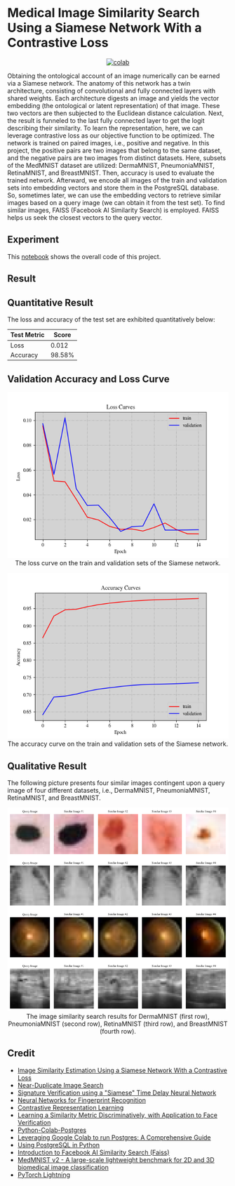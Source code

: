 # Medical Image Similarity Search Using a Siamese Network With a Contrastive Loss


<div align="center">
    <a href="https://colab.research.google.com/github/reshalfahsi/medical-image-similarity-search/blob/master/Medical_Image_Similarity_Search.ipynb"><img src="https://colab.research.google.com/assets/colab-badge.svg" alt="colab"></a>
    <br />
</div>


Obtaining the ontological account of an image numerically can be earned via a Siamese network. The anatomy of this network has a twin architecture, consisting of convolutional and fully connected layers with shared weights. Each architecture digests an image and yields the vector embedding (the ontological or latent representation) of that image. These two vectors are then subjected to the Euclidean distance calculation. Next, the result is funneled to the last fully connected layer to get the logit describing their similarity. To learn the representation, here, we can leverage contrastive loss as our objective function to be optimized. The network is trained on paired images, i.e., positive and negative. In this project, the positive pairs are two images that belong to the same dataset, and the negative pairs are two images from distinct datasets. Here, subsets of the MedMNIST dataset are utilized: DermaMNIST, PneumoniaMNIST, RetinaMNIST, and BreastMNIST. Then, accuracy is used to evaluate the trained network. Afterward, we encode all images of the train and validation sets into embedding vectors and store them in the PostgreSQL database. So, sometimes later, we can use the embedding vectors to retrieve similar images based on a query image (we can obtain it from the test set). To find similar images, FAISS (Facebook AI Similarity Search) is employed. FAISS helps us seek the closest vectors to the query vector.


## Experiment

This [notebook](https://github.com/reshalfahsi/medical-image-similarity-search/blob/master/Medical_Image_Similarity_Search.ipynb) shows the overall code of this project.


## Result

## Quantitative Result

The loss and accuracy of the test set are exhibited quantitatively below:

Test Metric  | Score
------------ | -------------
Loss         | 0.012
Accuracy     | 98.58%


## Validation Accuracy and Loss Curve

<p align="center"> <img src="https://github.com/reshalfahsi/medical-image-similarity-search/blob/master/assets/loss_curve.png" alt="loss_curve" > <br /> The loss curve on the train and validation sets of the Siamese network. </p>

<p align="center"> <img src="https://github.com/reshalfahsi/medical-image-similarity-search/blob/master/assets/acc_curve.png" alt="acc_curve" > <br /> The accuracy curve on the train and validation sets of the Siamese network. </p>


## Qualitative Result

The following picture presents four similar images contingent upon a query image of four different datasets, i.e., DermaMNIST, PneumoniaMNIST, RetinaMNIST, and BreastMNIST.

<p align="center"> <img src="https://github.com/reshalfahsi/medical-image-similarity-search/blob/master/assets/qualitative.png" alt="qualitative" > <br /> The image similarity search results for DermaMNIST (first row), PneumoniaMNIST (second row), RetinaMNIST (third row), and BreastMNIST (fourth row). </p>


## Credit

- [Image Similarity Estimation Using a Siamese Network With a Contrastive Loss](https://keras.io/examples/vision/siamese_contrastive/)
- [Near-Duplicate Image Search](https://keras.io/examples/vision/near_dup_search/)
- [Signature Verification using a "Siamese" Time Delay Neural Network](https://proceedings.neurips.cc/paper/1993/file/288cc0ff022877bd3df94bc9360b9c5d-Paper.pdf)
- [Neural Networks for Fingerprint Recognition](https://ieeexplore.ieee.org/document/6797067)
- [Contrastive Representation Learning](https://lilianweng.github.io/posts/2021-05-31-contrastive/)
- [Learning a Similarity Metric Discriminatively, with Application to Face Verification](https://ieeexplore.ieee.org/document/1467314)
- [Python-Colab-Postgres](https://github.com/skupriienko/Python-Colab-Postgres)
- [Leveraging Google Colab to run Postgres: A Comprehensive Guide](https://dev.to/0xog_pg/leveraging-google-colab-to-run-postgres-a-comprehensive-guide-3kpn)
- [Using PostgreSQL in Python](https://www.datacamp.com/tutorial/tutorial-postgresql-python)
- [Introduction to Facebook AI Similarity Search (Faiss)](https://www.pinecone.io/learn/series/faiss/faiss-tutorial/)
- [MedMNIST v2 - A large-scale lightweight benchmark for 2D and 3D biomedical image classification](https://medmnist.com/)
- [PyTorch Lightning](https://lightning.ai/docs/pytorch/latest/)
